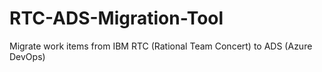 # RTC-ADS-Migration-Tool
Migrate work items from IBM RTC (Rational Team Concert) to ADS (Azure DevOps)
